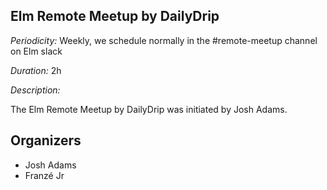 ## Elm Remote Meetup by DailyDrip

*Periodicity:* Weekly, we schedule normally in the #remote-meetup channel on Elm slack

*Duration:* 2h

*Description:*

The Elm Remote Meetup by DailyDrip was initiated by Josh Adams.

## Organizers
- Josh Adams
- Franzé Jr
